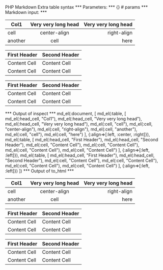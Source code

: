 PHP Markdown Extra table syntax
*** Parameters: ***
{} # params 
*** Markdown input: ***

Col1    | Very very long head | Very very long head|
------- |:-------------------:|-------------------:|
cell    | center-align        | right-align        |
another | cell                | here               |

| First Header  | Second Header |
| ------------- | ------------- |
| Content Cell  | Content Cell  |
| Content Cell  | Content Cell  |

First Header  | Second Header
------------- | -------------
Content Cell  | Content Cell
Content Cell  | Content Cell

*** Output of inspect ***
md_el(:document, [
	md_el(:table, [
	md_el(:head_cell, "Col1"),
	md_el(:head_cell, "Very very long head"),
	md_el(:head_cell, "Very very long head"),
	md_el(:cell, "cell"),
	md_el(:cell, "center-align"),
	md_el(:cell, "right-align"),
	md_el(:cell, "another"),
	md_el(:cell, "cell"),
	md_el(:cell, "here")
], {:align=>[:left, :center, :right]}),
	md_el(:table, [
	md_el(:head_cell, "First Header"),
	md_el(:head_cell, "Second Header"),
	md_el(:cell, "Content Cell"),
	md_el(:cell, "Content Cell"),
	md_el(:cell, "Content Cell"),
	md_el(:cell, "Content Cell")
], {:align=>[:left, :left]}),
	md_el(:table, [
	md_el(:head_cell, "First Header"),
	md_el(:head_cell, "Second Header"),
	md_el(:cell, "Content Cell"),
	md_el(:cell, "Content Cell"),
	md_el(:cell, "Content Cell"),
	md_el(:cell, "Content Cell")
], {:align=>[:left, :left]})
])
*** Output of to_html ***
<table><thead><tr><th>Col1</th><th>Very very long head</th><th>Very very long head</th></tr></thead><tbody><tr><td style="text-align: left;">cell</td><td style="text-align: center;">center-align</td><td style="text-align: right;">right-align</td></tr>
<tr><td style="text-align: left;">another</td><td style="text-align: center;">cell</td><td style="text-align: right;">here</td></tr>
</tbody></table><table><thead><tr><th>First Header</th><th>Second Header</th></tr></thead><tbody><tr><td style="text-align: left;">Content Cell</td><td style="text-align: left;">Content Cell</td></tr>
<tr><td style="text-align: left;">Content Cell</td><td style="text-align: left;">Content Cell</td></tr>
</tbody></table><table><thead><tr><th>First Header</th><th>Second Header</th></tr></thead><tbody><tr><td style="text-align: left;">Content Cell</td><td style="text-align: left;">Content Cell</td></tr>
<tr><td style="text-align: left;">Content Cell</td><td style="text-align: left;">Content Cell</td></tr>
</tbody></table>
